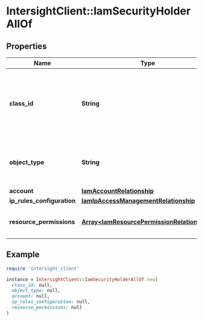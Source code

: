 # IntersightClient::IamSecurityHolderAllOf

## Properties

| Name | Type | Description | Notes |
| ---- | ---- | ----------- | ----- |
| **class_id** | **String** | The fully-qualified name of the instantiated, concrete type. This property is used as a discriminator to identify the type of the payload when marshaling and unmarshaling data. | [default to &#39;iam.SecurityHolder&#39;] |
| **object_type** | **String** | The fully-qualified name of the instantiated, concrete type. The value should be the same as the &#39;ClassId&#39; property. | [default to &#39;iam.SecurityHolder&#39;] |
| **account** | [**IamAccountRelationship**](IamAccountRelationship.md) |  | [optional] |
| **ip_rules_configuration** | [**IamIpAccessManagementRelationship**](IamIpAccessManagementRelationship.md) |  | [optional] |
| **resource_permissions** | [**Array&lt;IamResourcePermissionRelationship&gt;**](IamResourcePermissionRelationship.md) | An array of relationships to iamResourcePermission resources. | [optional][readonly] |

## Example

```ruby
require 'intersight_client'

instance = IntersightClient::IamSecurityHolderAllOf.new(
  class_id: null,
  object_type: null,
  account: null,
  ip_rules_configuration: null,
  resource_permissions: null
)
```

